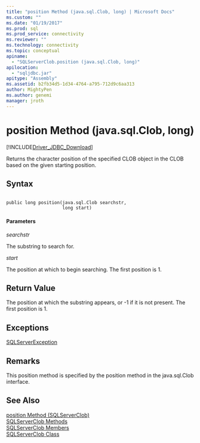 ```yaml
---
title: "position Method (java.sql.Clob, long) | Microsoft Docs"
ms.custom: ""
ms.date: "01/19/2017"
ms.prod: sql
ms.prod_service: connectivity
ms.reviewer: ""
ms.technology: connectivity
ms.topic: conceptual
apiname: 
  - "SQLServerClob.position (java.sql.Clob, long)"
apilocation: 
  - "sqljdbc.jar"
apitype: "Assembly"
ms.assetid: b2fb34d5-1d34-4764-a795-712d9c6aa313
author: MightyPen
ms.author: genemi
manager: jroth
---
```

# position Method (java.sql.Clob, long)
[!INCLUDE[Driver_JDBC_Download](../../../includes/driver_jdbc_download.md)]

  Returns the character position of the specified CLOB object in the CLOB based on the given starting position.  
  
## Syntax  
  
```  
  
public long position(java.sql.Clob searchstr,  
                     long start)  
```  
  
#### Parameters  
 *searchstr*  
  
 The substring to search for.  
  
 *start*  
  
 The position at which to begin searching. The first position is 1.  
  
## Return Value  
 The position at which the substring appears, or -1 if it is not present. The first position is 1.  
  
## Exceptions  
 [SQLServerException](../../../connect/jdbc/reference/sqlserverexception-class.md)  
  
## Remarks  
 This position method is specified by the position method in the java.sql.Clob interface.  
  
## See Also  
 [position Method &#40;SQLServerClob&#41;](../../../connect/jdbc/reference/position-method-sqlserverclob.md)   
 [SQLServerClob Methods](../../../connect/jdbc/reference/sqlserverclob-methods.md)   
 [SQLServerClob Members](../../../connect/jdbc/reference/sqlserverclob-members.md)   
 [SQLServerClob Class](../../../connect/jdbc/reference/sqlserverclob-class.md)  
  
  
